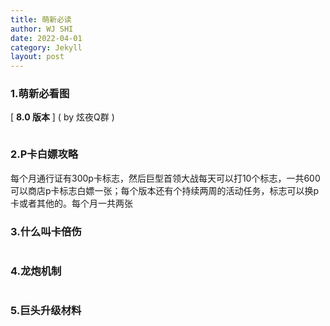 ```yaml
---
title: 萌新必读
author: WJ SHI
date: 2022-04-01
category: Jekyll
layout: post
---
```




### 1.萌新必看图

[ **8.0 版本** ]    ( by 炫夜Q群 )

<img src="https://www.nextstepone.ltd/mff/images/mengxin1.jpg" alt="" referrerpolicy="no-referrer">



### 2.P卡白嫖攻略

每个月通行证有300p卡标志，然后巨型首领大战每天可以打10个标志，一共600可以商店p卡标志白嫖一张；每个版本还有个持续两周的活动任务，标志可以换p卡或者其他的。每个月一共两张



### 3.什么叫卡倍伤

<img src="https://www.nextstepone.ltd/mff/images/beishang1.jpg" alt="" referrerpolicy="no-referrer">



### 4.龙炮机制

<img src="https://www.nextstepone.ltd/mff/images/longpao1.jpg" alt="" referrerpolicy="no-referrer" style="zoom:50%;" >

### 5.巨头升级材料

<img src="https://www.nextstepone.ltd/mff/images/shengjicailiao1.jpg" alt="" referrerpolicy="no-referrer" style="zoom:50%;" >
